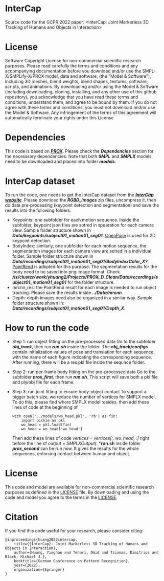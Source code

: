 # InterCap
Source code for the GCPR 2022 paper: &lt;InterCap: Joint Markerless 3D Tracking of Humans and Objects in Interaction>

# License
Software Copyright License for non-commercial scientific research purposes. Please read carefully the terms and conditions and any accompanying documentation before you download and/or use the SMPL-X/SMPLify-X/PROX model, data and software, (the "Model & Software"), including 3D meshes, blend weights, blend shapes, textures, software, scripts, and animations. By downloading and/or using the Model & Software (including downloading, cloning, installing, and any other use of this github repository), you acknowledge that you have read these terms and conditions, understand them, and agree to be bound by them. If you do not agree with these terms and conditions, you must not download and/or use the Model & Software. Any infringement of the terms of this agreement will automatically terminate your rights under this License

# Dependencies 
This code is based on [***PROX***](https://github.com/mohamedhassanmus/prox). Please check the ***Dependencies*** section for the necesssary dependencies.
Note that both ***SMPL*** and ***SMPLX*** models need to be downloaded and placed into folder ***models***.

# InterCap dataset
To run the code, one needs to get the InterCap dataset from the [***InterCap website***](https://intercap.is.tue.mpg.de/index.html). Please download the ***RGBD_Images*** zip files, uncompress it, then do data pre-processing (keypoint detection and segmentation) and save the results into the following folders:
- Keypoints: one subfolder for each motion sequence. Inside the subfolder, keypoint json files are sotred in spearation for each camera view. Sample folder structure shown in ***Data/keypoints/subject01_motion01_seg01***. [OpenPose](https://github.com/CMU-Perceptual-Computing-Lab/openpose) is used for 2D keypoint detection.
- BodyIndex: similarly, one subfolder for each motion sequence, the segmentation images for each camera view are sotred in a individual folder. Sample folder structure shown in ***Data/recordings/subject01_motion01_seg01/BodyIndexColor_X?***. [PointRend](https://github.com/facebookresearch/detectron2/tree/main/projects/PointRend) is adopted for this purpose. The segmentation results for the body need to be saved into png image format. Check ***/is/cluster/work/yhuang2/Projects/PROX_D_Clean/Data/recordings/subject01_motion01_seg01*** for the folder structure.
- mrcnn_res: the PointRend result for each image is needed to run object tracking. Please save the results inside ***../Data/mrcnn***.
- Depth: depth images need also be organized in a similar way. Sample folder structure shown in: ***Data/recordings/subject01_motion01_seg01/Depth_X***.

# How to run the code    
- Step 1: run object fitting on the pre-processed data
  Go to the subfolder ***obj_track***, then run ***run.sh*** inside the folder. The ***obj_track/configs*** contain initialization values of pose and translation for each sequence, with the name of each figure indicating the corresponding sequence. After running, there will be a res.pkl file inside the sequnce folder.

- Step 2: run per-frame body fitting on the pre-processed data
  Go to the subfolder ***prox_first***, then run ***run.sh***. This script will save both a pkl file and ply/obj file for each frame.

- Step 3: run joint fitting to ensure body-object contact
  To support a bigger batch size, we reduce the number of vertices for SMPLX model. To do this, please find where SMPLX model resides, then add these lines of code at the beginning of 
  ```
  with open('../models/wo_head.pkl', 'rb') as fin:
      import pickle as pkl
      wo_head = pkl.load(fin)
      wo_head = wo_head['wo_head']
  ```
  Then add these lines of code _vertices = vertices[:, wo_head, :]_ right before the line of _output = SMPLXOutput(_.
  ***run.sh** inside folder ***prox_second*** can be run now. It gives the results for the whole sequences, enforcing contact between human and object.

# License
This code and model are available for non-commercial scientific research purposes as defined in the [LICENSE](https://github.com/YinghaoHuang91/InterCap/blob/master/License) file. 
By downloading and using the code and model you agree to the terms in the [LICENSE](https://github.com/YinghaoHuang91/InterCap/blob/master/License).



# Citation
If you find this code useful for your research, please consider citing:
```
@inproceedings{huang2022intercap,
    title={{InterCap}: Joint Markerless 3D Tracking of Humans and Objects in Interaction},
    author={Huang, Yinghao and Tehari, Omid and Tzionas, Dimitrios and Black, Michael J.},
    booktitle={German Conference on Pattern Recognition},
    year={2022},
    organization={Springer}
}
```

